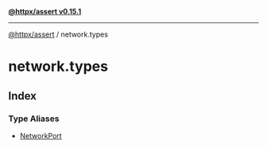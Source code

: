 [**@httpx/assert v0.15.1**](../README.md)

***

[@httpx/assert](../README.md) / network.types

# network.types

## Index

### Type Aliases

- [NetworkPort](type-aliases/NetworkPort.md)
